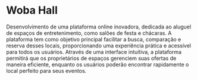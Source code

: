 # Woba Hall

Desenvolvimento de uma plataforma online inovadora, dedicada ao aluguel de espaços de entretenimento, como salões de festa e chácaras. A plataforma tem como objetivo principal facilitar a busca, comparação e reserva desses locais, proporcionando uma experiência prática e acessível para todos os usuários.
Através de uma interface intuitiva, a plataforma permitirá que os proprietários de espaços gerenciem suas ofertas de maneira eficiente, enquanto os usuários poderão encontrar rapidamente o local perfeito para seus eventos.
